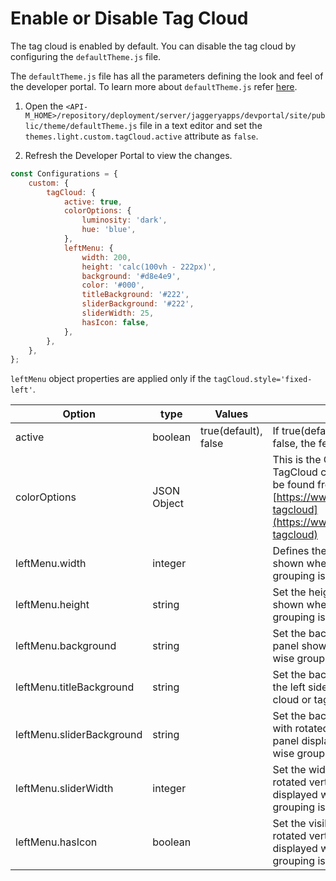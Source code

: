 # Enable or Disable Tag Cloud

The tag cloud is enabled by default. You can disable the tag cloud by configuring the `defaultTheme.js` file.

The `defaultTheme.js` file has all the parameters defining the look and feel of the developer portal. To learn more about `defaultTheme.js` refer [here]({{base_path}}/develop/customizations/customizing-the-developer-portal/overriding-developer-portal-theme/#devportal).

1. Open the `<API-M_HOME>/repository/deployment/server/jaggeryapps/devportal/site/public/theme/defaultTheme.js` file in a text editor and set the `themes.light.custom.tagCloud.active` attribute as `false`.

2. Refresh the Developer Portal to view the changes.

```js
const Configurations = {
    custom: {
        tagCloud: {
            active: true,
            colorOptions: {
                luminosity: 'dark',
                hue: 'blue',
            },
            leftMenu: {
                width: 200,
                height: 'calc(100vh - 222px)',
                background: '#d8e4e9',
                color: '#000',
                titleBackground: '#222',
                sliderBackground: '#222',
                sliderWidth: 25,
                hasIcon: false,
            },
        },
    },
};
```
`leftMenu` object properties are applied only if the `tagCloud.style='fixed-left'`.

| Option | type | Values | Description |
| ------ | -- | ----------- | ----------- |
| active | boolean | true(default), false | If true(default) tag cloud is enabled. If false, the feature is disabled |
| colorOptions | JSON Object | |  This is the Options object passed to TagCloud component more options can be found from [https://www.npmjs.com/package/react-tagcloud](https://www.npmjs.com/package/react-tagcloud) | 
| leftMenu.width | integer | | Defines the width of the left side panel shown when tag cloud or tag wise grouping is visible |
| leftMenu.height | string | | Set the height for the left side panel shown when the tag cloud or tag wise grouping is visible |
| leftMenu.background | string | | Set the background color for the left side panel shown when thag cloud or tag wise grouping is visible | 
| leftMenu.titleBackground | string | | Set the background for the title text for the left side panel displayed when tag cloud or tag wise grouping is visible |
| leftMenu.sliderBackground | string | | Set the background for the collapse icon with rotated vertical text for the left side panel displayed when tag cloud or tag wise grouping is visible |
| leftMenu.sliderWidth | integer || Set the width for the collapse icon with rotated vertical text for the left side panel displayed when tag cloud or tag wise grouping is visible |
| leftMenu.hasIcon | boolean | | Set the visibility for the collapse icon with rotated vertical text for the left side panel displayed when tag cloud or tag wise grouping is visible |